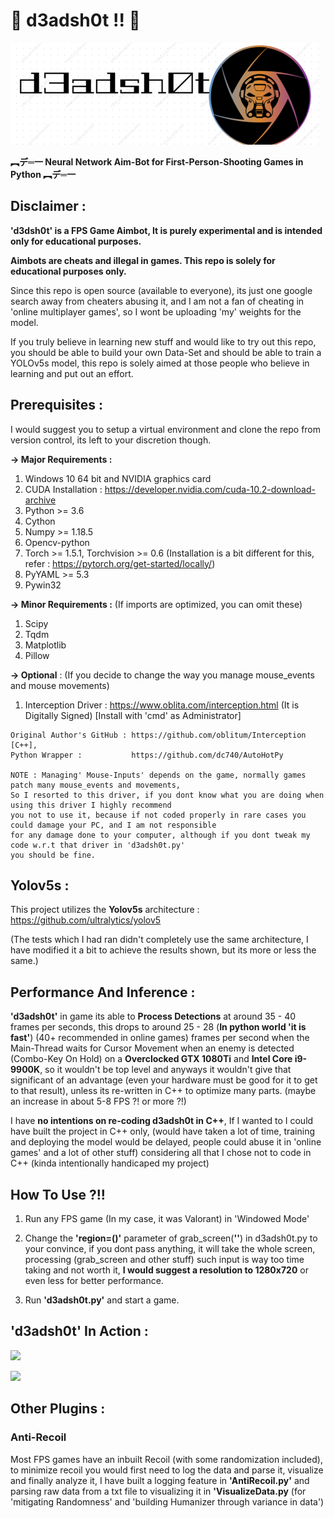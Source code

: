 # 🔶 d3adsh0t !! 🔶


![](/samples/d3adsh0t.png)


**︻デ═一 Neural Network Aim-Bot for First-Person-Shooting Games in Python ︻デ═一**

## Disclaimer :

**'d3dsh0t' is a FPS Game Aimbot, It is purely experimental and is intended only for educational purposes.**

**Aimbots are cheats and illegal in games. This repo is solely for educational purposes only.**

Since this repo is open source (available to everyone), its just one google search away from cheaters abusing it, and I am not a fan of cheating in 'online multiplayer games', so I wont be uploading 'my' weights for the model.

If you truly believe in learning new stuff and would like to try out this repo, you should be able to build your own Data-Set and should be able to train a YOLOv5s model, this repo is solely aimed at those people who believe in learning and put out an effort.

## Prerequisites :

I would suggest you to setup a virtual environment and clone the repo from version control, its left to your discretion though.

**-> Major Requirements :**

1) Windows 10 64 bit and NVIDIA graphics card
2) CUDA Installation : https://developer.nvidia.com/cuda-10.2-download-archive
3) Python >= 3.6
3) Cython
4) Numpy >= 1.18.5
5) Opencv-python
6) Torch >= 1.5.1, Torchvision >= 0.6 (Installation is a bit different for this, refer : https://pytorch.org/get-started/locally/) 
7) PyYAML >= 5.3
8) Pywin32


**-> Minor Requirements :** (If imports are optimized, you can omit these)

1) Scipy
2) Tqdm
3) Matplotlib
4) Pillow


**-> Optional** : (If you decide to change the way you manage mouse_events and mouse movements) 

1) Interception Driver : https://www.oblita.com/interception.html (It is Digitally Signed) [Install with 'cmd' as Administrator]

```
Original Author's GitHub : https://github.com/oblitum/Interception [C++], 
Python Wrapper :           https://github.com/dc740/AutoHotPy

NOTE : Managing' Mouse-Inputs' depends on the game, normally games patch many mouse_events and movements,
So I resorted to this driver, if you dont know what you are doing when using this driver I highly recommend
you not to use it, because if not coded properly in rare cases you could damage your PC, and I am not responsible
for any damage done to your computer, although if you dont tweak my code w.r.t that driver in 'd3adsh0t.py'
you should be fine.
```

## Yolov5s :

This project utilizes the **Yolov5s** architecture : https://github.com/ultralytics/yolov5 

(The tests which I had ran didn't completely use the same architecture, I have modified it a bit to achieve the results shown, but its more or less the same.)


## Performance And Inference :

**'d3adsh0t'** in game its able to **Process Detections** at around 35 - 40 frames per seconds, this drops to around 25 - 28 (**In python world 'it is fast'**) (40+ recommended in online games) frames per second when the Main-Thread waits for Cursor Movement when an enemy is detected (Combo-Key On Hold) on a **Overclocked GTX 1080Ti** and **Intel Core i9-9900K**, so it wouldn't be top level and anyways it wouldn't give that significant of an advantage (even your hardware must be good for it to get to that result), unless its re-written in C++ to optimize many parts. (maybe an increase in about 5-8 FPS ?! or more ?!)

I have **no intentions on re-coding d3adsh0t in C++**, If I wanted to I could have built the project in C++ only, (would have taken a lot of time, training and deploying the model would be delayed, people could abuse it in 'online games' and a lot of other stuff) considering all that I chose not to code in C++ (kinda intentionally handicaped my project)

## How To Use ?!!

1) Run any FPS game (In my case, it was Valorant) in 'Windowed Mode'

2) Change the **'region=()'** parameter of grab_screen(**''**) in d3adsh0t.py to your convince, if you dont pass anything, it will take the whole screen, processing (grab_screen and other stuff) such input is way too time taking and not worth it, **I would suggest a resolution to 1280x720** or even less for better performance.

3) Run **'d3adsh0t.py'** and start a game.

## 'd3adsh0t' In Action :

![](/samples/example_1_d3adsh0t.gif)

![](/samples/example_2_d3adsh0t.gif)

## Other Plugins :

### Anti-Recoil 

Most FPS games have an inbuilt Recoil (with some randomization included), to minimize recoil you would first need to log the data and parse it, visualize and finally analyze it, I have built a logging feature in **'AntiRecoil.py'** and parsing raw data from a txt file to visualizing it in **'VisualizeData.py** (for 'mitigating Randomness' and 'building Humanizer through variance in data')
